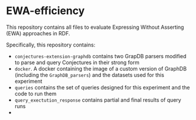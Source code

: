 # EWA-efficiency

This repository contains all files to evaluate Expressing Without Asserting (EWA) approaches in RDF. 

Specifically, this repository contains:
- ```conjectures-extension-graphdb``` contains two GrapDB parsers modified to parse and query Conjectures in their strong form 
- ```docker```. A docker containing the image of a custom version of GraphDB (including the ```GraphDB_parsers```) and the datasets used for this experiment 
- ```queries``` contains the set of queries designed for this experiment and the code to run them  
- ```query_exectution_response``` contains partial and final results of query runs
- 
